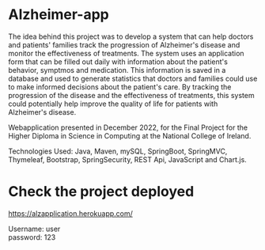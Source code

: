# Alzheimer-app


The idea behind this project was to develop a system that can help doctors and patients' families track the progression of Alzheimer's disease and monitor the effectiveness of treatments. The system uses an application form that can be filled out daily with information about the patient's behavior, symptmos and medication. This information is saved in a database and used to generate statistics that doctors and families could use to make informed decisions about the patient's care. By tracking the progression of the disease and the effectiveness of treatments, this system could potentially help improve the quality of life for patients with Alzheimer's disease.

Webapplication presented in December 2022, for the Final Project for the Higher Diploma in Science in Computing at the National College of Ireland.


Technologies Used: Java, Maven, mySQL, SpringBoot, SpringMVC, Thymeleaf, Bootstrap, SpringSecurity, REST Api, JavaScript and Chart.js.


# Check the project deployed
https://alzapplication.herokuapp.com/ 
 
 Username: user </br>
 password: 123
